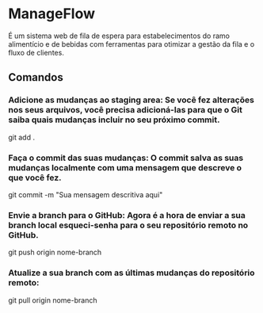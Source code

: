 # ManageFlow

É um sistema web de fila de espera para estabelecimentos do ramo alimentício e de bebidas com ferramentas para otimizar a gestão da fila e o fluxo de clientes.

## Comandos 

### Adicione as mudanças ao staging area: Se você fez alterações nos seus arquivos, você precisa adicioná-las para que o Git saiba quais mudanças incluir no seu próximo commit. 
git add .

### Faça o commit das suas mudanças: O commit salva as suas mudanças localmente com uma mensagem que descreve o que você fez.
git commit -m "Sua mensagem descritiva aqui"

### Envie a branch para o GitHub: Agora é a hora de enviar a sua branch local esqueci-senha para o seu repositório remoto no GitHub. 
git push origin nome-branch

### Atualize a sua branch com as últimas mudanças do repositório remoto:
git pull origin nome-branch
